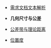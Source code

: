 * [需求文档文本解析](./DefectClassification.md)  
* **几何尺寸与公差**   

* [公差带与理论距离](CoreBase.md)
* [位置度](./LocationTolerance.md)
